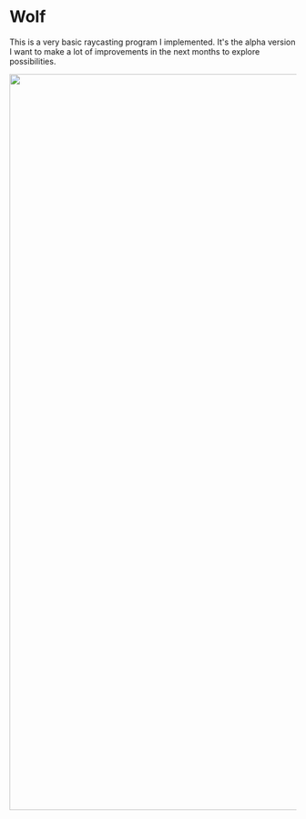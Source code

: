 # Wolf

This is a very basic raycasting program I implemented. It's the alpha version I want to make a lot of improvements in the next months to explore possibilities.

<p align="center"> <img width="1294" alt="screen shot 2017-07-19 at 11 37 46 pm" src="https://user-images.githubusercontent.com/17257576/28403875-9b62eb9e-6cdb-11e7-813f-1449c7d73cb8.png"> </p>
